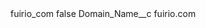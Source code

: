 <?xml version="1.0" encoding="UTF-8"?>
<CustomMetadata xmlns="http://soap.sforce.com/2006/04/metadata" xmlns:xsi="http://www.w3.org/2001/XMLSchema-instance" xmlns:xsd="http://www.w3.org/2001/XMLSchema">
    <label>fuirio_com</label>
    <protected>false</protected>
    <values>
        <field>Domain_Name__c</field>
        <value xsi:type="xsd:string">fuirio.com</value>
    </values>
</CustomMetadata>
